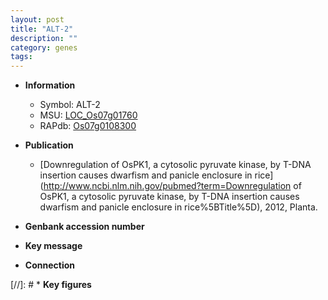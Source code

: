 ```yaml
---
layout: post
title: "ALT-2"
description: ""
category: genes
tags: 
---
```


* **Information**  
    + Symbol: ALT-2  
    + MSU: [LOC_Os07g01760](http://rice.uga.edu/cgi-bin/ORF_infopage.cgi?orf=LOC_Os07g01760)  
    + RAPdb: [Os07g0108300](http://rapdb.dna.affrc.go.jp/viewer/gbrowse_details/irgsp1?name=Os07g0108300)  

* **Publication**  
    + [Downregulation of OsPK1, a cytosolic pyruvate kinase, by T-DNA insertion causes dwarfism and panicle enclosure in rice](http://www.ncbi.nlm.nih.gov/pubmed?term=Downregulation of OsPK1, a cytosolic pyruvate kinase, by T-DNA insertion causes dwarfism and panicle enclosure in rice%5BTitle%5D), 2012, Planta.

* **Genbank accession number**  

* **Key message**  

* **Connection**  

[//]: # * **Key figures**  


